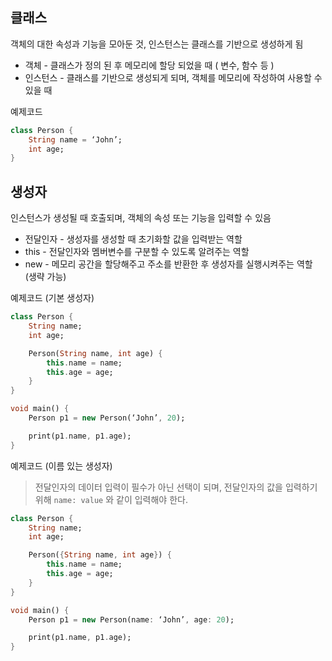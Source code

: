 ## 클래스
객체의 대한 속성과 기능을 모아둔 것, 인스턴스는 클래스를 기반으로 생성하게 됨
- 객체 - 클래스가 정의 된 후 메모리에 할당 되었을 때 ( 변수, 함수 등 )
- 인스턴스 - 클래스를 기반으로 생성되게 되며, 객체를 메모리에 작성하여 사용할 수 있을 때

예제코드
```dart
class Person {
	String name = ‘John’;
	int age;
}
```


## 생성자
인스턴스가 생성될 때 호출되며, 객체의 속성 또는 기능을 입력할 수 있음
- 전달인자 - 생성자를 생성할 때 초기화할 값을 입력받는 역할
- this - 전달인자와 멤버변수를 구분할 수 있도록 알려주는 역할
- new - 메모리 공간을 할당해주고 주소를 반환한 후 생성자를 실행시켜주는 역할 (생략 가능)

예제코드 (기본 생성자)
```dart
class Person {
	String name;
	int age;

	Person(String name, int age) {
		this.name = name;
		this.age = age;
	}
}

void main() {
	Person p1 = new Person(‘John’, 20);

	print(p1.name, p1.age);
}
```

예제코드 (이름 있는 생성자)
>전달인자의 데이터 입력이 필수가 아닌 선택이 되며, 전달인자의 값을 입력하기 위해 `name: value` 와 같이 입력해야 한다.
```dart
class Person {
	String name;
	int age;

	Person({String name, int age}) {
		this.name = name;
		this.age = age;
	}
}

void main() {
	Person p1 = new Person(name: ‘John’, age: 20);

	print(p1.name, p1.age);
}
```